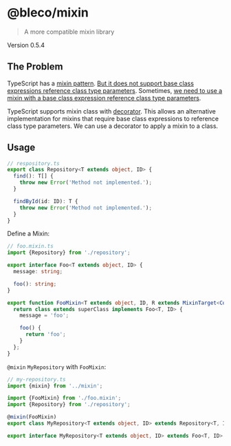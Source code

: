 # @bleco/mixin

> A more compatible mixin library

Version
0.5.4

## The Problem

TypeScript has a [mixin pattern](https://www.typescriptlang.org/docs/handbook/mixins.html).
[But it does not support base class expressions reference class type parameters](https://github.com/microsoft/TypeScript/issues/26542).
Sometimes, [we need to use a mixin with a base class expression reference class type parameters](#Usage).

TypeScript supports mixin class with
[decorator](https://www.typescriptlang.org/docs/handbook/decorators.html#class-decorators). This allows an alternative
implementation for mixins that require base class expressions to reference class type parameters. We can use a decorator
to apply a mixin to a class.

## Usage

```ts
// respository.ts
export class Repository<T extends object, ID> {
  find(): T[] {
    throw new Error('Method not implemented.');
  }

  findById(id: ID): T {
    throw new Error('Method not implemented.');
  }
}
```

Define a Mixin:

```ts
// foo.mixin.ts
import {Repository} from './repository';

export interface Foo<T extends object, ID> {
  message: string;

  foo(): string;
}

export function FooMixin<T extends object, ID, R extends MixinTarget<Constructor<Repository<T, ID>>>>(superClass: R) {
  return class extends superClass implements Foo<T, ID> {
    message = 'foo';

    foo() {
      return 'foo';
    }
  };
}
```

`@mixin` `MyRepository` with `FooMixin`:

```ts
// my-repository.ts
import {mixin} from '../mixin';

import {FooMixin} from './foo.mixin';
import {Repository} from './repository';

@mixin(FooMixin)
export class MyRepository<T extends object, ID> extends Repository<T, ID> {}

export interface MyRepository<T extends object, ID> extends Foo<T, ID> {}
```
